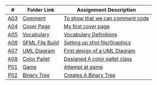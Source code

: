 |   #   | Folder Link | Assignment Description |
| :---: | ----------- | ---------------------- |
|<a href="https://github.com/SethAllen-ai/2143-OOP-Allen/tree/main/Assignments/A03"> A03 </a> |<a href="https://github.com/SethAllen-ai/2143-OOP-Allen/tree/main/Assignments/A03"> Comment </a>|<a href="https://github.com/SethAllen-ai/2143-OOP-Allen/tree/main/Assignments/A03">To show that we can comment code</a>|
|<a href="https://github.com/SethAllen-ai/2143-OOP-Allen/tree/main/Assignments/A04"> A04 </a> | <a href="https://github.com/SethAllen-ai/2143-OOP-Allen/tree/main/Assignments/A04"> Cover Page </a>| <a href="https://github.com/SethAllen-ai/2143-OOP-Allen/tree/main/Assignments/A04"> My first cover page </a> |
|<a href="https://github.com/SethAllen-ai/2143-OOP-Allen/tree/main/Assignments/A05"> A05 </a> |<a href="https://github.com/SethAllen-ai/2143-OOP-Allen/tree/main/Assignments/A05"> Vocabulary </a> |<a href="https://github.com/SethAllen-ai/2143-OOP-Allen/tree/main/Assignments/A05"> Vocabulary Definitions </a>|
|<a href="https://github.com/SethAllen-ai/2143-OOP-Allen/tree/main/Assignments/A06"> A06 </a> |<a href="https://github.com/SethAllen-ai/2143-OOP-Allen/tree/main/Assignments/A06"> SFML File Build </a> |<a href="https://github.com/SethAllen-ai/2143-OOP-Allen/tree/main/Assignments/A06"> Setting up sfml file/Graphics </a>|
|<a href="https://github.com/SethAllen-ai/2143-OOP-Allen/tree/main/Assignments/A07"> A07 </a> |<a href="https://github.com/SethAllen-ai/2143-OOP-Allen/tree/main/Assignments/A07"> UML Diagram </a> |<a href="https://github.com/SethAllen-ai/2143-OOP-Allen/tree/main/Assignments/A07"> First design of a UML Diagram |
|<a href="https://github.com/SethAllen-ai/2143-OOP-Allen/tree/main/Assignments/A08"> A08 </a> |<a href="https://github.com/SethAllen-ai/2143-OOP-Allen/tree/main/Assignments/A08"> Color Pallet </a> |<a href="https://github.com/SethAllen-ai/2143-OOP-Allen/tree/main/Assignments/A08"> Designed A color pallet class |
|<a href="https://github.com/SethAllen-ai/2143-OOP-Allen/tree/main/Assignments/P01"> P01 </a> |<a href="https://github.com/SethAllen-ai/2143-OOP-Allen/tree/main/Assignments/P01"> Game </a> |<a href="https://github.com/SethAllen-ai/2143-OOP-Allen/tree/main/Assignments/P01"> Attempt at game |
|<a href="https://github.com/SethAllen-ai/2143-OOP-Allen/tree/main/Assignments/P02"> P02 </a> |<a href="https://github.com/SethAllen-ai/2143-OOP-Allen/tree/main/Assignments/P02"> Binary Tree </a> |<a href="https://github.com/SethAllen-ai/2143-OOP-Allen/tree/main/Assignments/P02"> Creates A Binary Tree |
